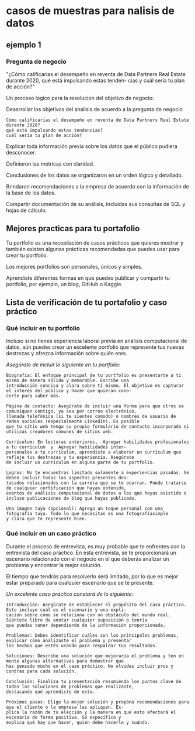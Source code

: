 # casos de muestras para nalisis de datos

## ejemplo 1

### Pregunta de negocio

"¿Cómo calificarías el desempeño en reventa de Data Partners Real Estate durante 2020, qué está impulsando estas tenden-
cias y cuál sería tu plan de acción?"

Un proceso logico para la resolucion del objetivo de negocio:

Deasrrollar los objetivos del analisis de acuerdo a la pregunta de negocio

    Cómo calificarías el desempeño en reventa de Data Partners Real Estate durante 2020?
    qué está impulsando estas tendencias?
    cuál sería tu plan de acción?

Explicar toda información previa sobre los datos que el público pudiera desconocer.

Definieron las métricas con claridad.

Conclusiones de los datos se organizaron en un orden lógico y detallado.

Brindaron recomendaciones a la empresa de acuerdo con la información de la base de los datos.

Compartir documentación de su análisis, incluidas sus consultas de SQL y hojas de cálculo.

## Mejores practicas para tu portafolio

Tu portfolio es una recopilación de casos prácticos que quieres mostrar y también existen algunas prácticas recomendadas
que puedes usar para crear tu portfolio.

Los mejores portfolios son personales, únicos y simples.

Aprendiste diferentes formas en que puedes publicar y compartir tu portfolio, por ejemplo, un blog, GitHub o Kaggle.

## Lista de verificación de tu portafolio y caso práctico

### Qué incluir en tu portfolio

Incluso si no tienes experiencia laboral previa en análisis computacional de datos, aún puedes crear un excelente portfolio
que represente tus nuevas destrezas y ofrezca información sobre quién eres.

*Asegúrate de incluir lo siguiente en tu portfolio:*

    Biografía: El enfoque principal de tu portfolio es presentarte a ti mismo de manera sólida y memorable. Escribe una
    introducción concisa y clara sobre ti mismo. El objetivo es capturar el interés del público y hacer que quieran cono-
    certe para saber más.

    Página de contacto: Asegúrate de incluir una forma para que otros se comuniquen contigo, ya sea por correo electrónico,
    llamada telefónica (si te sientes cómodo) o nombres de usuario de redes sociales (especialmente LinkedIn). Es posible
    que tu sitio web tenga su propio formulario de contacto incorporado si utilizas creadores comunes de sitios web.

    Currículum: En lecturas anteriores,  Agregar habilidades profesionales a tu currículum  y  Agregar habilidades inter-
    personales a tu currículum, aprendiste a elaborar un currículum que refleje tus destrezas y tu experiencia. Asegúrate
    de incluir un currículum en alguna parte de tu portfolio.

    Logros: No te encuentras limitado solamente a experiencias pasadas. Se deben incluir todos los aspectos presentes des-
    tacados relacionados con la carrera que se te ocurran. Puede tratarse de cualquier certificación que hayas obtenido,
    eventos de análisis computacional de datos a los que hayas asistido o incluso publicaciones de blog que hayas publicado.

    Una imagen tuya (opcional): Agrega un toque personal con una fotografía tuya. Todo lo que necesitas es una fotografíasimple
    y clara que te represente bien.

### Qué incluir en un caso práctico

Durante el proceso de entrevista, es muy probable que te enfrentes con la entrevista del caso práctico. En esta entrevista,
se te proporcionará un escenario relacionado con el negocio en el que deberás analizar un problema y encontrar la mejor
solución.

El tiempo que tendrás para resolverlo será limitado, por lo que es mejor estar preparado para cualquier escenario que se
te presente.

*Un excelente caso práctico constará de lo siguiente:*

    Introducción: Asegúrate de establecer el propósito del caso práctico. Esto incluye cuál es el escenario y una expli-
    cación sobre cómo se relaciona con un obstáculo del mundo real. Siéntete libre de anotar cualquier suposición o teoría
    que puedas tener dependiendo de la información proporcionada.

    Problemas: Debes identificar cuáles son los principales problemas, explicar cómo analizaste el problema y presentar
    los hechos que estés usando para respaldar tus resultados.

    Soluciones: Describe una solución que mejoraría el problema y ten en mente algunas alternativas para demostrar que
    has pensado mucho en el caso práctico. No olvides incluir pros y contras para cada solución.

    Conclusión: Finaliza tu presentación resumiendo los puntos clave de todas las soluciones de problemas que realizaste,
    destacando qué aprendiste de esto.

    Próximos pasos: Elige la mejor solución y propóna recomendaciones para que el cliente o la empresa las apliquen. Ex-
    plica la razón de tu elección y la manera en que esto afectará el escenario de forma positiva. Sé específico y
    explica qué hay que hacer, quién debe hacerlo y cuándo.
